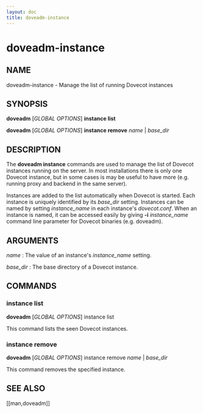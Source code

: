 ```yaml
---
layout: doc
title: doveadm-instance
---
```


# doveadm-instance

## NAME

doveadm-instance - Manage the list of running Dovecot instances

## SYNOPSIS

**doveadm** [*GLOBAL OPTIONS*] **instance list**

**doveadm** [*GLOBAL OPTIONS*] **instance remove** *name* | *base_dir*

## DESCRIPTION

The **doveadm instance** commands are used to manage the list of Dovecot
instances running on the server. In most installations there is only one
Dovecot instance, but in some cases is may be useful to have more (e.g.
running proxy and backend in the same server).

Instances are added to the list automatically when Dovecot is started.
Each instance is uniquely identified by its *base_dir* setting.
Instances can be named by setting *instance_name* in each instance's
*dovecot.conf*. When an instance is named, it can be accessed easily by
giving **-i** *instance_name* command line parameter for Dovecot
binaries (e.g. doveadm).

<!-- @include: include/global-options-formatter.inc -->

## ARGUMENTS

*name*
:   The value of an instance's *instance_name* setting.

*base_dir*
:   The base directory of a Dovecot instance.

## COMMANDS

### instance list

**doveadm** [*GLOBAL OPTIONS*] instance list

This command lists the seen Dovecot instances.

### instance remove

**doveadm** [*GLOBAL OPTIONS*] instance remove *name* | *base_dir*

This command removes the specified instance.

<!-- @include: include/reporting-bugs.inc -->

## SEE ALSO

[[man,doveadm]]
